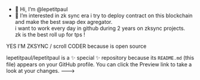   - 👋 Hi, I’m @lepetitpaul
- 👀 I’m interested in zk sync era
i try to deploy contract on this blockchain and make the best swap dex agregator.  
i want to work every day in github during 2 years on zksync projects.              
zk is the best roll up for tps    !                     
                 
                                         
YES I'M ZKSYNC / scroll CODER  because is open source       
  
lepetitpaul/lepetitpaul is a ✨ special ✨ repository because its `README.md` (this file) appears on  your GitHub profile.
You can click the Preview link to take a look at your changes.
--->
 
